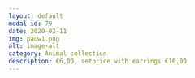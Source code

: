 ```yaml
---
layout: default
modal-id: 79
date: 2020-02-11
img: pauw1.png
alt: image-alt
category: Animal collection
description: €6,00, setprice with earrings €10,00
---
```

